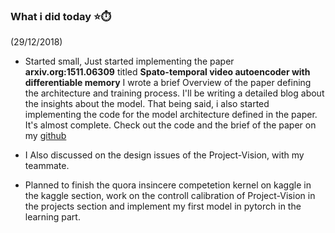 ### What i did today :star::stopwatch:
(29/12/2018)

* Started small, Just started implementing the paper <b>arxiv.org:1511.06309</b> titled
<b>Spato-temporal video autoencoder with differentiable memory</b>
I wrote a brief Overview of the paper defining the architecture and training process.
I'll be writing a detailed blog about the insights about the model.
That being said, i also started implementing the code for the model architecture defined in the paper.
It's almost complete.
Check out the code and the brief of the paper on my <a href='https://github.com/abtExp/ArxivImpl/tree/master/1511.06309'>github</a>


* I Also discussed on the design issues of the Project-Vision, with my teammate.

* Planned to finish the quora insincere competetion kernel on kaggle in the kaggle section, work on the controll calibration of Project-Vision in the projects section and implement my first model in pytorch in the learning part.